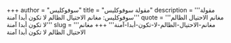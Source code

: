 +++
author = "سوفوكليس"
title = "مقولة سوفوكليس"
description = '''مقولة سوفوكليس: مغانم الاحتيال الظالم لا تكون أبدا آمنة'''
quote = '''مغانم الاحتيال الظالم لا تكون أبدا آمنة'''
slug = '''مغانم-الاحتيال-الظالم-لا-تكون-أبدا-آمنة'''
+++
مغانم الاحتيال الظالم لا تكون أبدا آمنة
